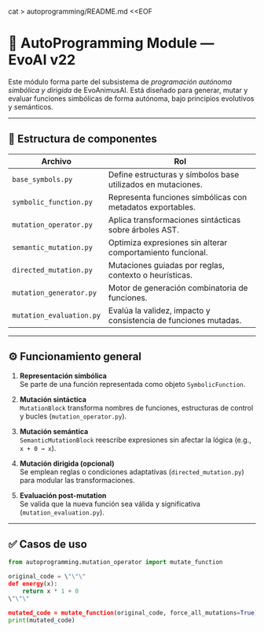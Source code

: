 cat > autoprogramming/README.md <<EOF
# 🧠 AutoProgramming Module — EvoAI v22

Este módulo forma parte del subsistema de *programación autónoma simbólica y dirigida* de EvoAnimusAI. Está diseñado para generar, mutar y evaluar funciones simbólicas de forma autónoma, bajo principios evolutivos y semánticos.

---

## 📁 Estructura de componentes

| Archivo | Rol |
|--------|-----|
| `base_symbols.py` | Define estructuras y símbolos base utilizados en mutaciones. |
| `symbolic_function.py` | Representa funciones simbólicas con metadatos exportables. |
| `mutation_operator.py` | Aplica transformaciones sintácticas sobre árboles AST. |
| `semantic_mutation.py` | Optimiza expresiones sin alterar comportamiento funcional. |
| `directed_mutation.py` | Mutaciones guiadas por reglas, contexto o heurísticas. |
| `mutation_generator.py` | Motor de generación combinatoria de funciones. |
| `mutation_evaluation.py` | Evalúa la validez, impacto y consistencia de funciones mutadas. |

---

## ⚙️ Funcionamiento general

1. **Representación simbólica**  
   Se parte de una función representada como objeto `SymbolicFunction`.

2. **Mutación sintáctica**  
   `MutationBlock` transforma nombres de funciones, estructuras de control y bucles (`mutation_operator.py`).

3. **Mutación semántica**  
   `SemanticMutationBlock` reescribe expresiones sin afectar la lógica (e.g., `x + 0 → x`).

4. **Mutación dirigida (opcional)**  
   Se emplean reglas o condiciones adaptativas (`directed_mutation.py`) para modular las transformaciones.

5. **Evaluación post-mutation**  
   Se valida que la nueva función sea válida y significativa (`mutation_evaluation.py`).

---

## ✅ Casos de uso

```python
from autoprogramming.mutation_operator import mutate_function

original_code = \"\"\"
def energy(x):
    return x * 1 + 0
\"\"\"

mutated_code = mutate_function(original_code, force_all_mutations=True)
print(mutated_code)
